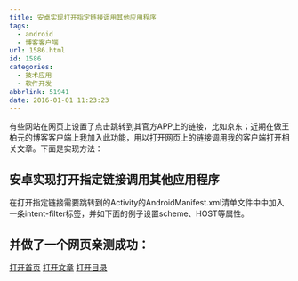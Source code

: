 ```yaml
---
title: 安卓实现打开指定链接调用其他应用程序
tags:
  - android
  - 博客客户端
url: 1586.html
id: 1586
categories:
  - 技术应用
  - 软件开发
abbrlink: 51941
date: 2016-01-01 11:23:23
---
```


有些网站在网页上设置了点击跳转到其官方APP上的链接，比如京东；近期在做王柏元的博客客户端上我加入此功能，用以打开网页上的链接调用我的客户端打开相关文章。下面是实现方法：

安卓实现打开指定链接调用其他应用程序
------------------

在打开指定链接需要跳转到的Activity的AndroidManifest.xml清单文件中中加入一条intent-filter标签，并如下面的例子设置scheme、HOST等属性。

 <intent-filter>
                <action android:name="android.intent.action.MAIN" />
                <category android:name="android.intent.category.LAUNCHER" />
            </intent-filter>
            <intent-filter>
                <action android:name="android.intent.action.VIEW"/>
                <category android:name="android.intent.category.DEFAULT" />
                <category android:name="android.intent.category.BROWSABLE" />
                <data android:scheme="wbyblog" android:host="baiyuan.wang"
                    android:pathPrefix="/home"/>
</intent-filter>

并做了一个网页亲测成功：
------------

<a href="wbyblog://baiyuan.wang/home">打开首页</a><!--这就是上面mainActivity的调用-->
<a href="wbyblog://baiyuan.wang/post?postid=1024&amp;title=安卓如何实现浏览器调用其他应用程序">打开文章</a>
<a href="wbyblog://baiyuan.wang/category?id=10">打开目录</a>